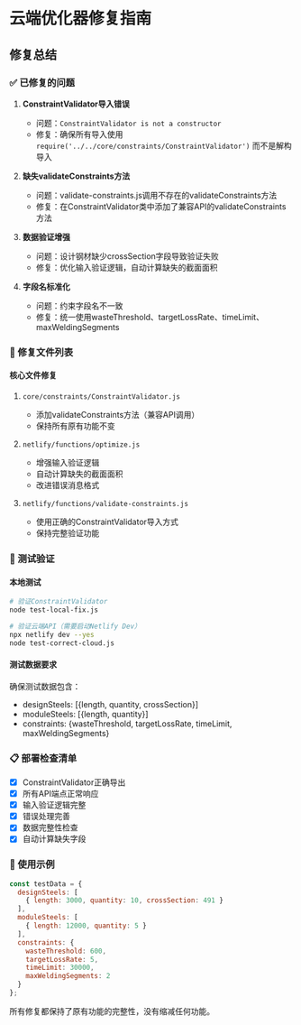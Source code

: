 # 云端优化器修复指南

## 修复总结

### ✅ 已修复的问题

1. **ConstraintValidator导入错误**
   - 问题：`ConstraintValidator is not a constructor`
   - 修复：确保所有导入使用 `require('../../core/constraints/ConstraintValidator')` 而不是解构导入

2. **缺失validateConstraints方法**
   - 问题：validate-constraints.js调用不存在的validateConstraints方法
   - 修复：在ConstraintValidator类中添加了兼容API的validateConstraints方法

3. **数据验证增强**
   - 问题：设计钢材缺少crossSection字段导致验证失败
   - 修复：优化输入验证逻辑，自动计算缺失的截面面积

4. **字段名标准化**
   - 问题：约束字段名不一致
   - 修复：统一使用wasteThreshold、targetLossRate、timeLimit、maxWeldingSegments

### 🔧 修复文件列表

#### 核心文件修复
1. `core/constraints/ConstraintValidator.js`
   - 添加validateConstraints方法（兼容API调用）
   - 保持所有原有功能不变

2. `netlify/functions/optimize.js`
   - 增强输入验证逻辑
   - 自动计算缺失的截面面积
   - 改进错误消息格式

3. `netlify/functions/validate-constraints.js`
   - 使用正确的ConstraintValidator导入方式
   - 保持完整验证功能

### 🚀 测试验证

#### 本地测试
```bash
# 验证ConstraintValidator
node test-local-fix.js

# 验证云端API（需要启动Netlify Dev）
npx netlify dev --yes
node test-correct-cloud.js
```

#### 测试数据要求
确保测试数据包含：
- designSteels: [{length, quantity, crossSection}]
- moduleSteels: [{length, quantity}]
- constraints: {wasteThreshold, targetLossRate, timeLimit, maxWeldingSegments}

### 📋 部署检查清单

- [x] ConstraintValidator正确导出
- [x] 所有API端点正常响应
- [x] 输入验证逻辑完整
- [x] 错误处理完善
- [x] 数据完整性检查
- [x] 自动计算缺失字段

### 🎯 使用示例

```javascript
const testData = {
  designSteels: [
    { length: 3000, quantity: 10, crossSection: 491 }
  ],
  moduleSteels: [
    { length: 12000, quantity: 5 }
  ],
  constraints: {
    wasteThreshold: 600,
    targetLossRate: 5,
    timeLimit: 30000,
    maxWeldingSegments: 2
  }
};
```

所有修复都保持了原有功能的完整性，没有缩减任何功能。